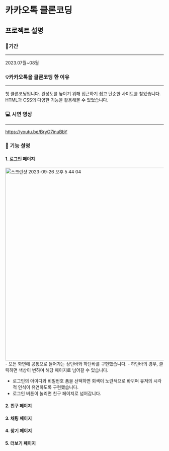 # 카카오톡 클론코딩

## 프로젝트 설명


### 📆기간
---


2023.07월~08월



### 💡카카오톡을 클론코딩 한 이유
---


첫 클론코딩입니다. 완성도를 높이기 위해 접근하기 쉽고 단순한 사이트를 찾았습니다.
HTML과 CSS의 다양한 기능을 활용해볼 수 있었습니다. 



### 💻 시연 영상
---
https://youtu.be/BryO7inuBbY



### 💬 기능 설명

#### 1. 로그인 페이지
<img width="612" alt="스크린샷 2023-09-26 오후 5 44 04" src="https://github.com/KimRosa/kokoa-clone-2023/assets/108081283/b5252846-fa46-4e23-a5d0-c65322e8bd93">
- 모든 화면에 공통으로 들어가는 상단바와 하단바를 구현했습니다. 
- 하단바의 경우, 클릭하면 색상이 변하며 해당 페이지로 넘어갈 수 있습니다. 

- 로그인의 아이디와 비밀번호 폼을 선택하면 회색이 노란색으로 바뀌며 유저의 시각적 인식이 유연하도록 구현했습니다.
- 로그인 버튼이 눌리면 친구 페이지로 넘어갑니다. 


#### 2. 친구 페이지


#### 3. 채팅 페이지

#### 4. 찾기 페이지

#### 5. 더보기 페이지






